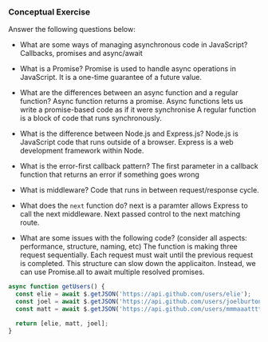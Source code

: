 ### Conceptual Exercise

Answer the following questions below:

- What are some ways of managing asynchronous code in JavaScript?
  Callbacks, promises and async/await

- What is a Promise?
  Promise is used to handle async operations in JavaScript. It is a one-time guarantee of a future value.

- What are the differences between an async function and a regular function?
  Async function returns a promise. Async functions lets us write a promise-based code as if it were synchronise 
  A regular function is a block of code that runs synchronously.

- What is the difference between Node.js and Express.js?
  Node.js is JavaScript code that runs outside of a browser. Express is a web development framework within Node.

- What is the error-first callback pattern?
  The first parameter in a callback function that returns an error if something goes wrong

- What is middleware?
  Code that runs in between request/response cycle. 

- What does the `next` function do?
  next is a paramter allows Express to call the next middleware. Next passed control to the next matching route. 

- What are some issues with the following code? (consider all aspects: performance, structure, naming, etc)
  The function is making three request sequentially. Each request must wait until the previous request is completed. This structure can slow down the applicaiton.
  Instead, we can use Promise.all to await multiple resolved promises. 


```js
async function getUsers() {
  const elie = await $.getJSON('https://api.github.com/users/elie');
  const joel = await $.getJSON('https://api.github.com/users/joelburton');
  const matt = await $.getJSON('https://api.github.com/users/mmmaaatttttt');

  return [elie, matt, joel];
}
```
